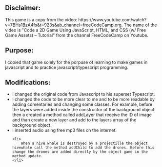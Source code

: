 <h2> Disclaimer:</h2>
<p>
This game is a copy from the video: https://www.youtube.com/watch?v=7BHs1BzA4fs&t=923s&ab_channel=freeCodeCamp.org. 
The name of the video is "Code a 2D Game Using JavaScript, HTML, and CSS (w/ Free Game Assets) – Tutorial" from the channel FreeCodeCamp on Youtube.
</p>

<h2> Purpose:</h2>
<p>
I copied that game solely for the porpuse of learning to make games in javascript and to practice javascript/typescript programming.
</p>

<h2> Modifications: </h2>
<ul>
    <li>
        I changed the original code from Javascript to his superset Typescript.
    </li>
    <li>
        I changed the code to be more clear to me and to be more readable by adding comentaries and changing some classes. For example, before the layers were added inside the constructor of the background object then a created a method called addLayer that receive the ID of image and than create a new layer and add to the layers array of the background object.
    </li>
    <li>
        I inserted audio using free mp3 files on the internet.
    </li>

    <li>
        When a hive whale is destroyed by a projectille the object hivewhale call the method addChild to add the drones. Before this change the drones are added directly by the object game in the method update.
    </li>

</ul>

</h2>
